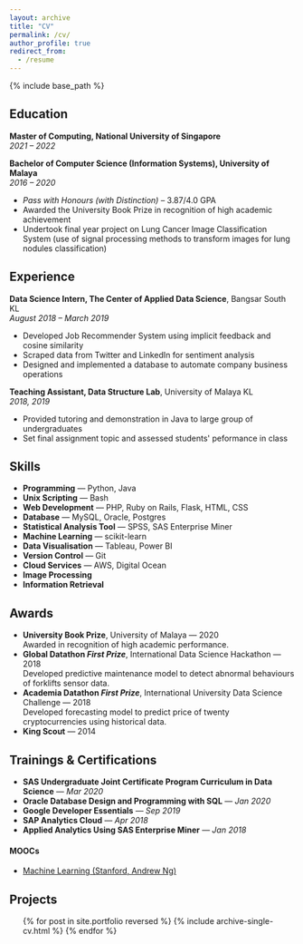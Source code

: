 ```yaml
---
layout: archive
title: "CV"
permalink: /cv/
author_profile: true
redirect_from:
  - /resume
---
```


{% include base_path %}

<!--
Xun Wei Yee
======

> [yeexunwei.github.io](https://yeexunwei.github.io) | [linkedin.com/in/yeexunwei](https://www.linkedin.com/in/yeexunwei/) | [yeexunwei@gmail.com](mailto:yeexunwei@gmail.com)

### Data enthusiast with a strong background in programming. 

> [yeexunwei.github.io](https://yeexunwei.github.io) . [linkedin.com/in/yeexunwei](https://www.linkedin.com/in/yeexunwei/) . yeexunwei@gmail.com

### [yeexunwei.github.io](https://yeexunwei.github.io) | [linkedin.com/in/yeexunwei](https://www.linkedin.com/in/yeexunwei/) | [yeexunwei@gmail.com](mailto:yeexunwei@gmail.com)

### [ [yeexunwei.github.io](https://yeexunwei.github.io) ] . [ [linkedin.com/in/yeexunwei](https://www.linkedin.com/in/yeexunwei/) ] . [ yeexunwei@gmail.com ]
-->

Education
---------
**Master of Computing, National University of Singapore**\
*2021 &ndash; 2022*

**Bachelor of Computer Science (Information Systems), University of Malaya**\
*2016 &ndash; 2020*
- *Pass with Honours (with Distinction)* &ndash; 3.87/4.0 GPA
- Awarded the University Book Prize in recognition of high academic achievement
- Undertook final year project on Lung Cancer Image Classification System (use of signal processing methods to transform images for lung nodules classification)

Experience
---------
**Data Science Intern, The Center of Applied Data Science**, Bangsar South KL\
*August 2018 &ndash; March 2019*
- Developed Job Recommender System using implicit feedback and cosine similarity
- Scraped data from Twitter and LinkedIn for sentiment analysis
- Designed and implemented a database to automate company business operations

**Teaching Assistant, Data Structure Lab**, University of Malaya KL\
*2018, 2019*
- Provided tutoring and demonstration in Java to large group of undergraduates
- Set final assignment topic and assessed students' peformance in class


Skills
------
- **Programming** &mdash; Python, Java
- **Unix Scripting** &mdash; Bash
- **Web Development** &mdash; PHP, Ruby on Rails, Flask, HTML, CSS
- **Database** &mdash; MySQL, Oracle, Postgres
- **Statistical Analysis Tool** &mdash; SPSS, SAS Enterprise Miner
- **Machine Learning** &mdash; scikit-learn
- **Data Visualisation** &mdash; Tableau, Power BI
- **Version Control** &mdash; Git
- **Cloud Services** &mdash; AWS, Digital Ocean
- **Image Processing**
- **Information Retrieval**

Awards
------
- **University Book Prize**, University of Malaya &mdash; 2020\
Awarded in recognition of high academic performance.
- **Global Datathon *First Prize***, International Data Science Hackathon &mdash; 2018\
Developed predictive maintenance model to detect abnormal behaviours of forklifts sensor data.
- **Academia Datathon *First Prize***, International University Data Science Challenge &mdash; 2018\
Developed forecasting model to predict price of twenty cryptocurrencies using historical data.
- **King Scout** &mdash; 2014

Trainings & Certifications
--------
- **SAS Undergraduate Joint Certificate Program Curriculum in Data Science** &mdash; *Mar 2020*
- **Oracle Database Design and Programming with SQL** &mdash; *Jan 2020*
- **Google Developer Essentials** &mdash; *Sep 2019*
- **SAP Analytics Cloud** &mdash; *Apr 2018*
- **Applied Analytics Using SAS Enterprise Miner** &mdash; *Jan 2018*

#### MOOCs
- [Machine Learning (Stanford, Andrew Ng)](https://www.coursera.org/account/accomplishments/certificate/DYTBU6PWHCFU)
<!-- - Machine Learning (Stanford, Andrew Ng) &mdash; *ongoing* -->

Projects
--------
  <ul>{% for post in site.portfolio reversed %}
    {% include archive-single-cv.html %}
  {% endfor %}</ul>

<!--
Publications
======
  <ul>{% for post in site.publications %}
    {% include archive-single-cv.html %}
  {% endfor %}</ul>
  
Talks
======
  <ul>{% for post in site.talks %}
    {% include archive-single-talk-cv.html %}
  {% endfor %}</ul>
  
Teaching
======
  <ul>{% for post in site.teaching %}
    {% include archive-single-cv.html %}
  {% endfor %}</ul>
  
Service and leadership
======
* Currently signed in to 43 different slack teams
-->

